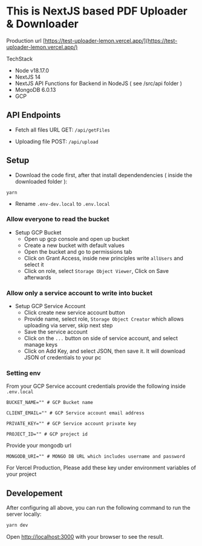 # This is NextJS based PDF Uploader & Downloader

Production url [https://test-uploader-lemon.vercel.app/](https://test-uploader-lemon.vercel.app/)

TechStack

- Node v18.17.0
- NextJS 14
- NextJS API Functions for Backend in NodeJS ( see /src/api folder )
- MongoDB 6.0.13
- GCP

## API Endpoints

- Fetch all files URL
  GET: `/api/getFiles`

- Uploading file
  POST: `/api/upload`

## Setup

- Download the code first, after that install dependendencies ( inside the downloaded folder ):

`yarn`

- Rename `.env-dev.local` to `.env.local`

### Allow everyone to read the bucket

- Setup GCP Bucket
  - Open up gcp console and open up bucket
  - Create a new bucket with default values
  - Open the bucket and go to permissions tab
  - Click on Grant Access, inside new principles write `allUsers` and select it
  - Click on role, select `Storage Object Viewer`, Click on Save afterwards
  
### Allow only a service account to write into bucket

- Setup GCP Service Account
  - Click create new service account button
  - Provide name, select role, `Storage Object Creator` which allows uploading via server, skip next step
  - Save the service account
  - Click on the `...` button on side of service account, and select manage keys
  - Click on Add Key, and select JSON, then save it. It will download JSON of credentials to your pc

### Setting env

From your GCP Service account credentials provide the following inside `.env.local`

`BUCKET_NAME="" # GCP Bucket name`

`CLIENT_EMAIL="" # GCP Service account email address`

`PRIVATE_KEY="" # GCP Service account private key`

`PROJECT_ID="" # GCP project id`

Provide your mongodb url  

`MONGODB_URI="" # MONGO DB URL which includes username and password`

For Vercel Production, Please add these key under environment variables of your project

## Developement

After configuring all above, you can run the following command to run the server locally:

```bash
yarn dev
```

Open [http://localhost:3000](http://localhost:3000) with your browser to see the result.
